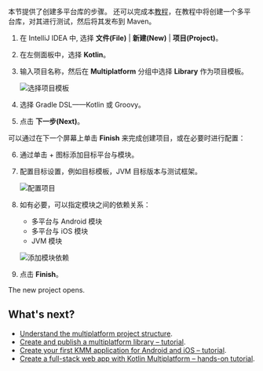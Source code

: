[//]: # (title: 创建多平台库)

本节提供了创建多平台库的步骤。
还可以完成本[教程](multiplatform-library.md)，在教程中将创建一个多平台库，对其进行测试，然后将其发布到 Maven。

1. 在 IntelliJ IDEA 中, 选择 **文件(File)** \| **新建(New)** \| **项目(Project)**。
2. 在左侧面板中，选择 **Kotlin**。
3. 输入项目名称，然后在 **Multiplatform** 分组中选择 **Library** 作为项目模板。

    ![选择项目模板](mpp-project-1.png)

4. 选择 Gradle DSL——Kotlin 或 Groovy。
5. 点击 **下一步(Next)**。

可以通过在下一个屏幕上单击 **Finish** 来完成创建项目，或在必要时进行配置：

6. 通过单击 + 图标添加目标平台与模块。

7. 配置目标设置，例如目标模板，JVM 目标版本与测试框架。    

    ![配置项目](mpp-project-2.png)

8. 如有必要，可以指定模块之间的依赖关系：
   *   多平台与 Android 模块
   *   多平台与 iOS 模块
   *   JVM 模块
    
    ![添加模块依赖](mpp-project-3.png)

9. 点击 **Finish**。

The new project opens. 

## What's next?

* [Understand the multiplatform project structure](mpp-discover-project.md). 
* [Create and publish a multiplatform library – tutorial](multiplatform-library.md).
* [Create your first KMM application for Android and iOS – tutorial](kmm-create-first-app.md).
* [Create a full-stack web app with Kotlin Multiplatform – hands-on tutorial](https://play.kotlinlang.org/hands-on/Full%20Stack%20Web%20App%20with%20Kotlin%20Multiplatform/01_Introduction).
